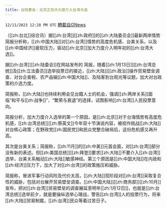 ```yaml
---
title: 台陆委会：北京正加大力度介入台湾大选
---
```

`12/11/2023 12:28 PM UTC` [轉載自GNews](https://gnews.org/articles/2096441)

（[[zh:台北]]综合讯）据[[zh:台湾]][[zh:政府]]的[[zh:大陆委员会]]最新两岸情势简报分析称，[[zh:中国大陆]]对[[zh:台湾]]情势的高度危机感、台美关系，以及[[zh:中国经济]]疲软压力，驱动[[zh:北京]]加大力度介入明年初的[[zh:台湾大选]]。

据[[zh:台湾]][[zh:陆委会]]在网站发布的 简报，随着[[zh:1月13日]][[zh:台湾总统]]及[[zh:立法委员]]选举投票日的接近，[[zh:大陆]][[zh:政治]]操作贸易壁垒调查、对台企查税、农产品输[[zh:中国大陆]]、及陆客到台观光等议题，加大对台政策的介选力度。

简报称，[[zh:大陆]]也持续利用会见台籍人士的机会，强调[[zh:两岸关系]]面临“和平与[[zh:战争]]”、“繁荣与衰退”的选择，试图影响[[zh:台湾]]人民投票意向。

简报分析，加大力度介入选举的第一个原因，是[[zh:北京]]对于台海情势有高度危机感，[[zh:台湾总统]][[zh:蔡英文]]今年双十节演说内容，被视作挑战[[zh:大陆]]对台核心政策；在野政党[[zh:国民党]]和民众党整合破局后，这份危机感又再升高。

其次是台美关系；简报称，[[zh:11月]]的[[zh:中美]]元首会面，对[[zh:台湾]]部分没有新的表述。但[[zh:美国总统]][[zh:拜登]]要求[[zh:大陆]]不要介入[[zh:台湾]]选举，台美关系触动[[zh:大陆]]敏感神经。第三个原因是[[zh:中国大陆]]在内政和[[zh:经济]]压力下，加大了对[[zh:台湾]]的政策施压和威胁。

简报称，冒进军事行动风险及代价太高，[[zh:大陆]]现阶段对[[zh:台湾]]采取复合性的威胁，包括对台展开贸易壁垒调查。[[zh:中国大陆]][[zh:商务部]][[zh:10月]]宣布，把对[[zh:台湾]]贸易壁垒的调查展延至明年[[zh:1月12日]]，也就是[[zh:台湾总统]]选举前夕，就是要操纵选举心理战，警告[[zh:台湾]]人的投票行为，将来[[zh:大陆]]贸易制裁，[[zh:台湾]]民众等着过苦日子。
